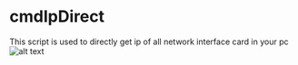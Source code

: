 # cmdIpDirect
This script is used to directly get ip of all network interface card in your pc
![alt text]([http://url/to/img.png](https://www.google.com/url?sa=i&url=https%3A%2F%2Fwww.facebook.com%2Fp%2FDorimon-100066464570039%2F&psig=AOvVaw1PzkfSFaJ6SWKxt_Ein7XZ&ust=1725044749661000&source=images&cd=vfe&opi=89978449&ved=0CBQQjRxqFwoTCKDCws7ymogDFQAAAAAdAAAAABAE))
